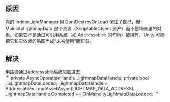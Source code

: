 ## 原因
你的 IndoorLightManager 用 DontDestroyOnLoad 保住了自己，但 MaincityLightmapData 是个资源（ScriptableObject 资产）而不是场景里的对象。如果它不是通过可引用系统（如 Addressables 的句柄）被持有，Unity 可能把它和它依赖的贴图当成“未被使用”而卸载。


## 解决
用路径通过addressable系统加载进去  
'''
private AsyncOperationHandle<RoomLightmapData> _lightmapDataHandle;
private bool _isLightmapDataLoaded;
_lightmapDataHandle = Addressables.LoadAssetAsync<RoomLightmapData>(LIGHTMAP_DATA_ADDRESS);
_lightmapDataHandle.Completed += OnMaincityLightmapDataLoaded;
'''
